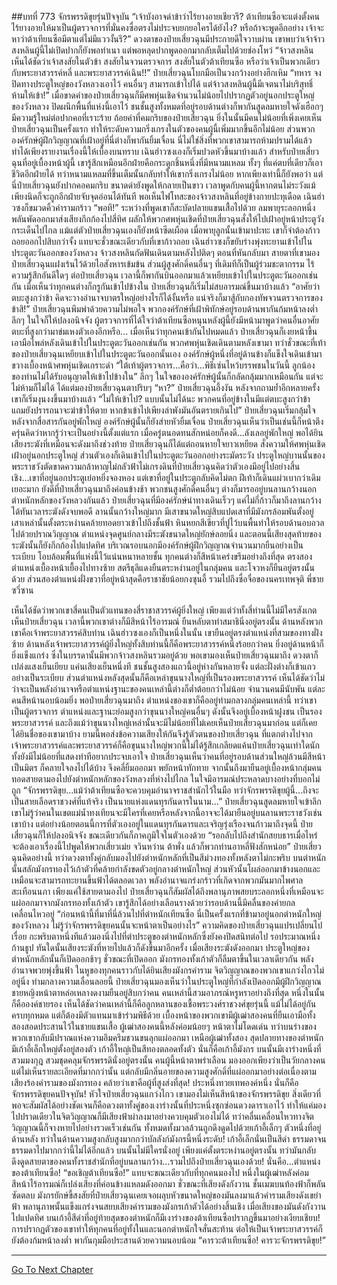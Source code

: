 ##บทที่ 773 จักรพรรดิขุยรุ่นปัจจุบัน
“เจ้าบังอาจด่าข้าว่าไร้ยางอายเชียวรึ? ต้าเทียนซือจะแต่งตั้งคนไร้ยางอายให้มาเป็นผู้ตรวจการที่มั่นคงซื่อตรงไม่ประจบยกยอใครได้ยังไง? หรือถ้าจะพูดอีกอย่าง เจ้าจะหาว่าต้าเทียนซือมีตาแต่ไม่มีแววงั้นรึ?” ดวงตาของป๋ายเสี่ยวฉุนมีประกายดีใจวาบผ่าน เขาพบว่าเจ้าจ้าวสงหลินผู้นี้ไม่เปิดปากก็ยังพอทำเนา แต่พอหลุดปากพูดออกมากลับเต็มไปด้วยช่องโหว่
“จ้าวสงหลิน เห็นได้ชัดว่าเจ้าสงสัยในตัวข้า สงสัยในจวนตรวจการ สงสัยในตัวต้าเทียนซือ หรือว่าเจ้าเป็นพวกเดียวกับพระยาสวรรค์หลี่ และพระยาสวรรค์เฉิน!!” ป๋ายเสี่ยวฉุนโบกมือเป็นวงกว้างอย่างฮึกเหิม
“ทหาร จงปิดทางประตูใหญ่ของวังหลวงเอาไว้ คนอื่นๆ สามารถเข้าไปได้ แต่จ้าวสงหลินผู้นี้มีเจตนาไม่บริสุทธิ์ ห้ามให้เข้า!” เมื่อขาดคำของป๋ายเสี่ยวฉุนก็มีศพหุ่นเชิดจำนวนไม่น้อยไปปรากฏตัวอยู่นอกประตูใหญ่ของวังหลวง ปิดผนึกพื้นที่แห่งนี้เอาไว้
ชนชั้นสูงทั้งหมดที่อยู่รอบด้านต่างก็พากันสูดลมหายใจดังเฮือกๆ มีความรู้ใหม่ต่อปากคอที่เราะร้าย ถ้อยคำที่คมกริบของป๋ายเสี่ยวฉุน ยิ่งในนั้นมีคนไม่น้อยที่เพิ่งเคยเห็นป๋ายเสี่ยวฉุนเป็นครั้งแรก ทำให้ระดับความกริ่งเกรงในตัวของคนผู้นี้เพิ่มมากขึ้นอีกไม่น้อย
ส่วนพวกองค์รักษ์ผู้ฝึกวิญญาณที่เฝ้าอยู่ที่นี่ต่างก็พากันยิ้มเจื่อน นี่ไม่ใช่สิ่งที่พวกเขาสามารถห้ามปรามได้แล้ว ทำได้เพียงรายงานเรื่องนี้ให้เบื้องบนทราบ
เฉินฮ่าวซงเองก็เริ่มปวดหัวขึ้นมาบ้างแล้ว สำหรับป๋ายเสี่ยวฉุนที่อยู่เบื้องหน้าผู้นี้ เขารู้สึกเหมือนอีกฝ่ายคือกระดูกชิ้นหนึ่งที่มีหนามแหลม ทั้งๆ ที่แค่ตบที่เดียวก็เอาชีวิตอีกฝ่ายได้ ทว่าหนามแหลมที่ขึ้นเต็มนั้นกลับทำให้เขากริ่งเกรงไม่น้อย
หากเพียงเท่านี้ก็ยังพอว่า แต่นี่ป๋ายเสี่ยวฉุนยังปากคอคมกริบ ขนาดดำยังพูดให้กลายเป็นขาว เวลาพูดกับคนผู้นี้หากตนไม่ระวังแม้เพียงนิดก็จะถูกอีกฝ่ายจับจุดอ่อนได้ทันที
พอเห็นไฟโทสะของจ้าวสงหลินที่อยู่ข้างกายปะทุเดือด เฉินฮ่าวซงก็ขมวดคิ้วคำรามกร้าว
“พอที!” ระหว่างที่พูดเขาก็สะบัดปลายแขนเสื้อไปด้วย ลมพายุระลอกหนึ่งพลันพัดออกมาส่งเสียงกึกก้องไปสี่ทิศ ผลักให้พวกศพหุ่นเชิดที่ป๋ายเสี่ยวฉุนสั่งให้ไปเฝ้าอยู่หน้าประตูวังกระเด็นไปไกล แม้แต่ตัวป๋ายเสี่ยวฉุนเองก็ยังหน้าซีดเผือด เมื่อพายุลูกนั้นเข้ามาปะทะ เขาก็จำต้องก้าวถอยออกไปสิบกว่าจั้ง
แทบจะชั่วขณะเดียวกับที่เขาก้าวถอย เฉินฮ่าวซงก็ขยับร่างพุ่งทะยานเข้าไปในประตูตะวันออกของวังหลวง จ้าวสงหลินกัดฟันเดินตามหลังไปติดๆ ตอนที่หันกลับมา สายตาที่เขามองป๋ายเสี่ยวฉุนแฝงเร้นไว้ด้วยไอสังหารเข้มข้น
ส่วนผู้สูงศักดิ์คนอื่นๆ ที่เดิมทีก็เป็นผู้ร่วมชะตากรรม ไร้ความรู้สึกอันดีใดๆ ต่อป๋ายเสี่ยวฉุน เวลานี้ก็พากันบินออกมาแล้วเหยียบเข้าไปในประตูตะวันออกเช่นกัน
เมื่อเห็นว่าทุกคนต่างก็กรูกันเข้าไปข้างใน ป๋ายเสี่ยวฉุนก็เริ่มไม่สบอารมณ์ขึ้นมาบ้างแล้ว
“อาศัยว่าตบะสูงกว่าข้า คิดจะวางอำนาจบาตรใหญ่อย่างไรก็ได้งั้นหรือ แน่จริงก็มาสู้กับกองทัพจวนตรวจการของข้าสิ!” ป๋ายเสี่ยวฉุนพึมพำด้วยความไม่พอใจ พวกองค์รักษ์ที่เฝ้าพิทักษ์อยู่รอบด้านพากันก้มหน้าลงต่ำ ลึกๆ ในใจก็ให้ปลงอนิจจัง ผู้ตรวจการที่ได้ใจว่าต้าเทียนซือหนุนหลังผู้นี้ยังมีหน้ามาพูดว่าคนอื่นอาศัยตบะที่สูงกว่ามาข่มเหงตัวเองอีกหรือ...
เมื่อเห็นว่าทุกคนเข้ากันไปหมดแล้ว ป๋ายเสี่ยวฉุนก็เงยหน้าขึ้น เอามือไพล่หลังเดินเข้าไปในประตูตะวันออกเช่นกัน พวกศพหุ่นเชิดเดินตามหลังเขามา ทว่าชั่วขณะที่เท้าของป๋ายเสี่ยวฉุนเหยียบเข้าไปในประตูตะวันออกนั้นเอง องค์รักษ์ผู้หนึ่งที่อยู่ด้านข้างก็แข็งใจเดินเข้ามาขวางเบื้องหน้าศพหุ่นเชิดเกราะดำ
“ใต้เท้าผู้ตรวจการ...คือว่า...พิธีเซ่นไหว้บรรพชนในวันนี้ ลูกน้องของท่านไม่ได้รับอนุญาตให้เข้าไปข้างใน” ลึกๆ ในใจขององค์รักษ์ผู้นั้นก็กลัดกลุ้มมากเหมือนกัน แต่จะไม่ห้ามก็ไม่ได้ ได้แต่มองป๋ายเสี่ยวฉุนตาปริบๆ
“หา?” ป๋ายเสี่ยวฉุนอึ้งงัน หลังจากถามย้ำอีกหลายครั้ง เขาก็เริ่มงุนงงขึ้นมาบ้างแล้ว
“ไม่ให้เข้าไป? แบบนั้นไม่ได้นะ พวกคนที่อยู่ข้างในมีแต่ตบะสูงกว่าข้า แถมยังปรารถนาจะฆ่าข้าให้ตาย หากข้าเข้าไปเพียงลำพังมันอันตรายเกินไป” ป๋ายเสี่ยวฉุนเริ่มกลุ้มใจ หลังจากสื่อสารกันอยู่พักใหญ่ องค์รักษ์ผู้นั้นก็ยังส่ายหัวยิ้มเจื่อน
ป๋ายเสี่ยวฉุนเห็นว่าเป็นเช่นนี้ก็หน้าตึง ครุ่นคิดว่าหากรู้ว่าจะเป็นอย่างนี้ตั้งแต่แรก เมื่อครู่ตนอดทนสักหน่อยก็คงดี...ลังเลอยู่พักใหญ่ พอได้ยินเสียงระฆังที่เหมือนจะดังมาถึงช่วงท้าย ป๋ายเสี่ยวฉุนก็ได้แต่ถอนหายใจยาวเหยียด สั่งความให้ศพหุ่นเชิดเฝ้าอยู่นอกประตูใหญ่ ส่วนตัวเองก็เดินเข้าไปในประตูตะวันออกอย่างระมัดระวัง
ประตูใหญ่บานนั้นของพระราชวังตัดขาดความกล้าหาญไม่กลัวฟ้าไม่เกรงดินที่ป๋ายเสี่ยวฉุนคิดว่าตัวเองมีอยู่ไปอย่างสิ้นเชิง...เขาที่อยู่นอกประตูเย่อหยิ่งจองหอง แต่เขาที่อยู่ในประตูกลับคิดไม่ตก ฝีเท้าก็เดินแผ่วเบากว่าเดิมเยอะมาก
ยังดีที่ป๋ายเสี่ยวฉุนมาถึงค่อนข้างช้า พวกชนสูงศักดิ์คนอื่นๆ ต่างก็มารออยู่บนลานกว้างนอกตำหนักหลักของวังหลวงกันแล้ว ป๋ายเสี่ยวฉุนที่มีองค์รักษ์นำทางเดินเร็วๆ แค่ไม่กี่ก้าวก็มาถึงลานกว้างได้ทันเวลาระฆังดังจบพอดี
ลานนั้นกว้างใหญ่มาก มีเสาขนาดใหญ่สิบแปดเสาที่มีมังกรล้อมพันตั้งอยู่ เสาเหล่านั้นตั้งตระหง่านคล้ายทอดยาวเข้าไปถึงชั้นฟ้า หินหยกสีเขียวที่ปูไว้บนพื้นทำให้รอบด้านอบอวลไปด้วยปราณวิญญาณ ตำแหน่งจุดศูนย์กลางมีระฆังขนาดใหญ่ยักษ์ลอยนิ่ง และตอนนี้เสียงสุดท้ายของระฆังนั้นก็ยังกึกก้องไปแปดทิศ
บริเวณรอบนอกมีองค์รักษ์ผู้ฝึกวิญญาณจำนวนมากยืนอย่างเป็นระเบียบ โอบล้อมพื้นที่แห่งนี้ไว้แน่นหนาหลายชั้น ทุกคนต่างก็สีหน้าเคร่งขรึมอย่างถึงที่สุด ตรงสองตำแหน่งเบื้องหน้าเยื้องไปทางซ้าย สตรีธุลีแดงยืนตระหง่านอยู่ในกลุ่มคน และโจวหงก็ยืนอยู่ตรงนั้นด้วย
ส่วนสองตำแหน่งฝั่งขวาที่อยู่หน้าสุดคือราชาชัยน้อยกงซุนอี้ รวมไปถึงซื่อจื่อของนครเทพจุติ พี่ชายซวี่ซาน

เห็นได้ชัดว่าพวกเขาสี่คนเป็นตัวแทนของสี่ราชาสวรรค์ผู้ยิ่งใหญ่ เพียงแต่ว่าทั้งสี่ท่านนี้ไม่มีใครสังเกตเห็นป๋ายเสี่ยวฉุน เวลานี้พวกเขาต่างก็มีสีหน้าไร้อารมณ์ ยืนหลับตาทำสมาธินิ่งอยู่ตรงนั้น
ด้านหลังพวกเขาคือเจ้าพระยาสวรรค์สิบท่าน เฉินฮ่าวซงเองก็เป็นหนึ่งในนั้น เขายืนอยู่ตรงตำแหน่งที่สามของทางฝั่งซ้าย
ด้านหลังเจ้าพระยาสวรรค์ผู้ยิ่งใหญ่ทั้งสิบท่านนี้ก็คือพระยาสวรรค์หนึ่งร้อยกว่าคน ยิ่งอยู่ด้านหน้าก็ยิ่งแข็งแกร่ง ซึ่งในบรรดานั้นมีพวกจ้าวสงหลินรวมอยู่ด้วย พอเขามองเห็นป๋ายเสี่ยวฉุนมาถึง ดวงตาก็เปล่งแสงเย็นเยียบ แค่นเสียงเย็นหนึ่งที
ชนชั้นสูงสองแถวนี้อยู่ห่างกันหลายจั้ง แต่ละฝั่งต่างก็เข้าแถวอย่างเป็นระเบียบ ส่วนตำแหน่งหลังสุดนั้นก็คือเหล่าขุนนางใหญ่ที่เป็นรองพระยาสวรรค์ เห็นได้ชัดว่าไม่ว่าจะเป็นพลังอำนาจหรือตำแหน่งฐานะของคนเหล่านี้ต่างก็ต่ำต้อยกว่าไม่น้อย จำนวนคนมีนับพัน แต่ละคนสีหน้านอบน้อมยิ่ง
พอป๋ายเสี่ยวฉุนมาถึง ตำแหน่งของเขาก็คืออยู่ท่ามกลางกลุ่มคนเหล่านี้ ทว่าเขาเป็นผู้ตรวจการ ตำแหน่งและฐานะย่อมสูงกว่าขุนนางใหญ่คนอื่นๆ ดังนั้นจึงอยู่เบื้องหน้าฝูงชน เป็นรองพระยาสวรรค์
และถึงแม้ว่าขุนนางใหญ่เหล่านั้นจะมีไม่น้อยที่ไม่เคยเห็นป๋ายเสี่ยวฉุนมาก่อน แต่ก็เคยได้ยินชื่อของเขามาบ้าง ยามนี้พอส่งข้อความเสียงให้กันจึงรู้ตัวตนของป๋ายเสี่ยวฉุน ที่แตกต่างไปจากเจ้าพระยาสวรรค์และพระยาสวรรค์ก็คือขุนนางใหญ่พวกนี้ไม่ได้รู้สึกเกลียดแค้นป๋ายเสี่ยวฉุนเท่าใดนัก ทั้งยังมีไม่น้อยที่แสดงท่าทีอยากประจบเอาใจ
ป๋ายเสี่ยวฉุนเห็นว่าคนที่อยู่รอบด้านส่วนใหญ่ล้วนมีสีหน้าเป็นมิตร ก็คลายใจลงไปได้บ้าง จึงคลี่ยิ้มออกมา พยักหน้าทักทาย จากนั้นถึงมายืนอยู่เบื้องหน้ากลุ่มคน ทอดสายตามองไปยังตำหนักหลักของวังหลวงที่ห่างไปไกล ในใจมีอารมณ์ประหลาดบางอย่างที่บอกไม่ถูก
“จักรพรรดิขุย...แม้ว่าต้าเทียนซือจะควบคุมอำนาจราชสำนักไว้ในมือ ทว่าจักรพรรดิขุยผู้นี้...ถึงจะเป็นสายเลือดราชวงศ์ที่แท้จริง เป็นนายแห่งแดนทุรกันดารในนาม...” ป๋ายเสี่ยวฉุนสูดลมหายใจเข้าลึก เขาไม่รู้ว่าคนในเขตแม่น้ำทงเทียนจะมีใครที่เคยหรือหลังจากนี้อาจจะได้มายืนอยู่บนลานพระราชวังเช่นเขาบ้าง
แต่อย่างน้อยตอนนี้การที่ตัวเองอยู่ในแดนทุรกันดารและเจริญรุ่งเรืองจนก้าวมาถึงจุดนี้ ป๋ายเสี่ยวฉุนก็ให้ปลงอนิจจัง ขณะเดียวกันก็ภาคภูมิใจในตัวเองด้วย
“รอกลับไปถึงสำนักสยบธารเมื่อไหร่ จะต้องเอาเรื่องนี้ไปพูดให้พวกเสี่ยวเม่ย จวินหว่าน ต้าพั่ง แล้วก็พวกท่านอาหลี่ฟังสักหน่อย”
ป๋ายเสี่ยวฉุนคิดอย่างนี้ ทว่าดวงตาทั้งคู่กลับมองไปยังตำหนักหลักที่เป็นสีม่วงทองทั้งหลังตาไม่กะพริบ บนตำหนักนั้นสลักมังกรทองไว้เก้าตัวที่คล้ายกำลังขดตัวอยู่กลางตำหนักใหญ่ ส่วนหัวนั้นโผล่ออกมาข้างนอกและเหมือนจะสามารถทะยานขึ้นฟ้าได้ตลอดเวลา พลังอำนาจแกร่งกร้าวที่เกิดจากพวกมันมากไพศาลสะเทือนนภา
เพียงแค่ใช้สายตามองไป ป๋ายเสี่ยวฉุนก็สัมผัสได้ถึงพลานุภาพสยบระลอกหนึ่งที่เหมือนจะแผ่ออกมาจากมังกรทองทั้งเก้าตัว เขารู้สึกได้อย่างเลือนรางด้วยว่ารอบด้านนี้มีคลื่นของค่ายกลเคลื่อนไหวอยู่
“ก่อนหน้านี้ที่มาที่นี่ล้วนไปที่ตำหนักเทียนซือ นี่เป็นครั้งแรกที่ข้ามาอยู่นอกตำหนักใหญ่ของวังหลวง ไม่รู้ว่าจักรพรรดิขุยคนนั้นจะหน้าตาเป็นอย่างไร” ความคิดของป๋ายเสี่ยวฉุนแปรเปลี่ยนไปเรื่อย กะพริบตาหนึ่งทีแล้วมองนิ่งไปที่ตำประตูของตำหนักหลักซึ่งยังคงปิดสนิทต่อไป
รอประมาณหนึ่งก้านธูป ทันใดนั้นเสียงระฆังที่หายไปแล้วก็ดังขึ้นมาอีกครั้ง เมื่อเสียงระฆังดังออกมา ประตูใหญ่ของตำหนักหลักนั้นก็เปิดออกช้าๆ ชั่วขณะที่เปิดออก มังกรทองทั้งเก้าตัวก็ลืมตาขึ้นในเวลาเดียวกัน พลังอำนาจพวยพุ่งขึ้นฟ้า ในหูของทุกคนราวกับได้ยินเสียงมังกรคำราม จิตวิญญาณของพวกเขาแกว่งไกวไม่อยู่นิ่ง
ท่ามกลางความเลื่อนลอยนี้ ป๋ายเสี่ยวฉุนมองเห็นว่าในประตูใหญ่ที่กำลังเปิดออกมีผู้ฝึกวิญญาณชายหญิงหน้าตาหล่อเหลางดงามยืนอยู่สิบกว่าคน คนเหล่านี้สวมอาภรณ์หรูหราอย่างถึงที่สุด หนึ่งในนั้นก็คือองค์ชายรอง
เห็นได้ชัดว่าคนเหล่านี้ก็คือลูกหลานของเชื้อพระวงศ์ราชวงศ์ขุยรุ่นนี้ แม้ไม่ได้อยู่กันครบทุกหมด แต่ก็ต้องมีตัวแทนมาเข้าร่วมพิธีด้วย
เบื้องหน้าของพวกเขามีผู้เฒ่าสองคนที่ยืนเอามือทั้งสองสอดประสานไว้ในชายแขนเสื้อ ผู้เฒ่าสองคนนี้หลังค่อมน้อยๆ หน้าตาไม่โดดเด่น ทว่าบนร่างของพวกเขากลับมีปราณแห่งความอึมครึมชวนขนลุกแผ่ออกมา
เหนือผู้เฒ่าทั้งสอง สุดปลายทางของตำหนักมีเก้าอี้เล็กใหญ่ตั้งอยู่สองตัว เก้าอี้ใหญ่เป็นสีทองตลอดทั้งตัว นั่นก็คือเก้าอี้มังกร บนนั้นมีเงาร่างหนึ่งที่สวมมงกุฎ สวมชุดคลุมจักรพรรดินั่งอยู่ตรงนั้น
คนผู้นี้หน้าตาพร่าเลือน มองออกเพียงว่าเป็นวัยกลางคน แต่ไม่เห็นรายละเอียดที่มากกว่านั้น แต่กลับมีกลิ่นอายของความสูงศักดิ์ที่แผ่ออกมาอย่างต่อเนื่องตามเสียงร้องคำรามของมังกรทอง คล้ายว่าเขาคือผู้ที่สูงส่งที่สุด!
ประหนึ่งทวยเทพองค์หนึ่ง นั่นก็คือจักรพรรดิขุยคนปัจจุบัน!
หัวใจป๋ายเสี่ยวฉุนแกว่งไกว เขามองไม่เห็นสีหน้าของจักรพรรดิขุย สิ่งเดียวที่พอจะสัมผัสได้อย่างชัดเจนก็คือดวงตาทั้งคู่ของเงาร่างนั้นที่ประหนึ่งซุกซ่อนดวงดาราเอาไว้ ทำให้แค่มองไปปราดเดียวในจิตวิญญาณก็มีเสียงฟ้าผ่าลงมาอย่างควบคุมตัวเองไม่ได้
ทว่าคลื่นเคลื่อนไหวทางจิตวิญญาณนี้ก็จางหายไปอย่างรวดเร็วเช่นกัน ทั้งหมดทั้งมวลล้วนถูกดึงดูดไปด้วยเก้าอี้เล็กๆ ตัวหนึ่งที่อยู่ด้านหลัง ทว่าในด้านความสูงกลับสูงมากกว่าบัลลังก์มังกรนี้หนึ่งระดับ!
เก้าอี้เล็กนั่นเป็นสีดำ ธรรมดาจนธรรมดาไปมากกว่านี้ไม่ได้อีกแล้ว บนนั้นไม่มีใครนั่งอยู่ เพียงแค่ตั้งตระหง่านอยู่ตรงนั้น ทว่ามันกลับดึงดูดสายตาของคนทั้งราชสำนักที่อยู่บนลานกว้าง...รวมไปถึงป๋ายเสี่ยวฉุนเองด้วย!
นั่นคือ...ตำแหน่งของต้าเทียนซือ!
“ขอเชิญต้าเทียนซือ!” แทบจะขณะเดียวกับที่ทุกคนมองไป หนึ่งในผู้เฒ่าหลังค่อมสีหน้าไร้อารมณ์ก็เปล่งเสียงที่ค่อนข้างแหลมดังออกมา
ชั่วขณะที่เสียงดังกังวาน ชั้นเมฆบนท้องฟ้าก็พลันซัดตลบ มังกรยักษ์ขี้สงสัยที่ป๋ายเสี่ยวฉุนเคยเจอผลุบหัวขนาดใหญ่ของมันลงมาแล้วคำรามเสียงดังเขย่าฟ้า พลานุภาพนั้นแข็งแกร่งจนสยบเสียงคำรามของมังกรเก้าตัวได้อย่างสิ้นเชิง เมื่อเสียงของมันดังกังวานไปแปดทิศ บนเก้าอี้สีดำที่อยู่ท้ายสุดของตำหนักก็มีเงาร่างของต้าเทียนซือปรากฎขึ้นมาอย่างเงียบเชียบ!
การปรากฏตัวของเขาทำให้ทุกคนที่อยู่ทั้งในและนอกตำหนักใจสั่นสะท้าน ต่อให้เป็นเจ้าพระยาสวรรค์ก็ยังต้องก้มหน้าลงต่ำ พากันกุมมือประสานด้วยความนอบน้อม
“คารวะต้าเทียนซือ! คารวะจักรพรรดิขุย!”

------


[Go To Next Chapter]( ./211.md)
